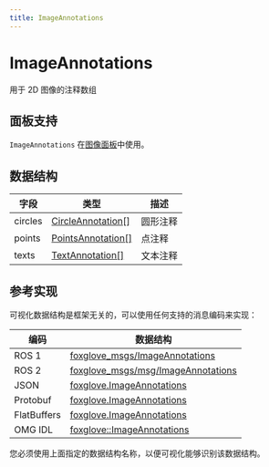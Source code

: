 ```yaml
---
title: ImageAnnotations
---
```


# ImageAnnotations

用于 2D 图像的注释数组

## 面板支持

`ImageAnnotations` 在[图像面板](../panel/image-panel)中使用。

## 数据结构

| 字段     | 类型                                                                          | 描述         |
| ------- | ----------------------------------------------------------------------------- | ------------ |
| circles | [CircleAnnotation\[\]](/) | 圆形注释     |
| points  | [PointsAnnotation\[\]](/) | 点注释       |
| texts   | [TextAnnotation\[\]](/)     | 文本注释     |

## 参考实现

可视化数据结构是框架无关的，可以使用任何支持的消息编码来实现：

| 编码        | 数据结构                                                                                                                        |
| ----------- | ----------------------------------------------------------------------------------------------------------------------------- |
| ROS 1       | [foxglove\_msgs/ImageAnnotations](https://github.com/foxglove/foxglove-sdk/blob/main/schemas/ros1/ImageAnnotations.msg)       |
| ROS 2       | [foxglove\_msgs/msg/ImageAnnotations](https://github.com/foxglove/foxglove-sdk/blob/main/schemas/ros2/ImageAnnotations.msg)   |
| JSON        | [foxglove.ImageAnnotations](https://github.com/foxglove/foxglove-sdk/blob/main/schemas/jsonschema/ImageAnnotations.json)      |
| Protobuf    | [foxglove.ImageAnnotations](https://github.com/foxglove/foxglove-sdk/blob/main/schemas/proto/foxglove/ImageAnnotations.proto) |
| FlatBuffers | [foxglove.ImageAnnotations](https://github.com/foxglove/foxglove-sdk/blob/main/schemas/flatbuffer/ImageAnnotations.fbs)       |
| OMG IDL     | [foxglove::ImageAnnotations](https://github.com/foxglove/foxglove-sdk/blob/main/schemas/omgidl/foxglove/ImageAnnotations.idl) |

您必须使用上面指定的数据结构名称，以便可视化能够识别该数据结构。
